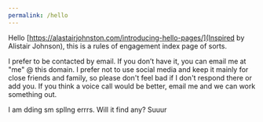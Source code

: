 ```yaml
---
permalink: /hello
---
```


Hello
[https://alastairjohnston.com/introducing-hello-pages/](Inspired by Alistair Johnson), this is a rules of engagement index page of sorts.

I prefer to be contacted by email. If you don’t have it, you can email me at "me" @ this domain.  I prefer not to use social media and keep it mainly for close friends and family, so please don't feel bad if I don't respond there or add you.  If you think a voice call would be better, email me and we can work something out.

I am dding sm spllng errrs. Will it find any? Suuur